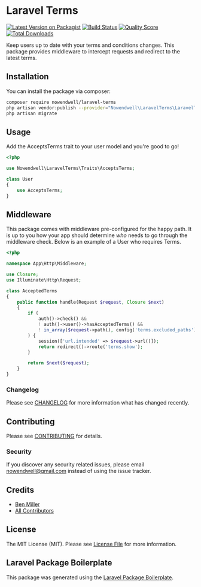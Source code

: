 # Laravel Terms

[![Latest Version on Packagist](https://img.shields.io/packagist/v/nowendwell/laravel-terms.svg?style=flat-square)](https://packagist.org/packages/nowendwell/laravel-terms)
[![Build Status](https://img.shields.io/travis/nowendwell/laravel-terms/master.svg?style=flat-square)](https://travis-ci.org/nowendwell/laravel-terms)
[![Quality Score](https://img.shields.io/scrutinizer/g/nowendwell/laravel-terms.svg?style=flat-square)](https://scrutinizer-ci.com/g/nowendwell/laravel-terms)
[![Total Downloads](https://img.shields.io/packagist/dt/nowendwell/laravel-terms.svg?style=flat-square)](https://packagist.org/packages/nowendwell/laravel-terms)

Keep users up to date with your terms and conditions changes. This package provides middleware to intercept requests and redirect to the latest terms.

## Installation

You can install the package via composer:

```bash
composer require nowendwell/laravel-terms
php artisan vendor:publish --provider="Nowendwell\LaravelTerms\LaravelTermsServiceProvider"
php artisan migrate
```

## Usage

Add the AcceptsTerms trait to your user model and you're good to go!
``` php
<?php

use Nowendwell\LaravelTerms\Traits\AcceptsTerms;

class User
{
    use AcceptsTerms;
}
```

## Middleware

This package comes with middleware pre-configured for the happy path. It is up to you how your app should determine *who* needs to go through the middleware check. Below is an example of a User who requires Terms.

```php
<?php

namespace App\Http\Middleware;

use Closure;
use Illuminate\Http\Request;

class AcceptedTerms
{
    public function handle(Request $request, Closure $next)
    {
        if (
            auth()->check() &&
            ! auth()->user()->hasAcceptedTerms() &&
            ! in_array($request->path(), config('terms.excluded_paths'))
        ) {
            session(['url.intended' => $request->url()]);
            return redirect()->route('terms.show');
        }

        return $next($request);
    }
}
```

### Changelog

Please see [CHANGELOG](CHANGELOG.md) for more information what has changed recently.

## Contributing

Please see [CONTRIBUTING](CONTRIBUTING.md) for details.

### Security

If you discover any security related issues, please email nowendwell@gmail.com instead of using the issue tracker.

## Credits

- [Ben Miller](https://github.com/nowendwell)
- [All Contributors](../../contributors)

## License

The MIT License (MIT). Please see [License File](LICENSE.md) for more information.

## Laravel Package Boilerplate

This package was generated using the [Laravel Package Boilerplate](https://laravelpackageboilerplate.com).
